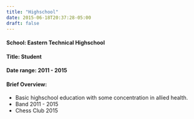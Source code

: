 ```yaml
---
title: "Highschool"
date: 2015-06-18T20:37:28-05:00
draft: false
---
```

#### School: Eastern Technical Highschool 
#### Title: Student
#### Date range: 2011 - 2015
#### Brief Overview: 
- Basic highschool education with some concentration in allied health.
- Band 2011 - 2015
- Chess Club 2015